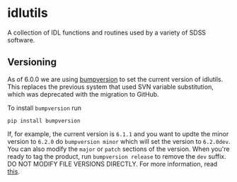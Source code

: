 # idlutils

A collection of IDL functions and routines used by a variety of SDSS software.

## Versioning

As of 6.0.0 we are using [bumpversion](https://github.com/peritus/bumpversion) to set the current version of idlutils. This replaces the previous system that used SVN variable substitution, which was deprecated with the migration to GitHub.

To install `bumpversion` run

```
pip install bumpversion
```

If, for example, the current version is `6.1.1` and you want to updte the minor version to `6.2.0` do `bumpversion minor` which will set the version to `6.2.0dev`. You can also modify the `major` or `patch` sections of the version. When you're ready to tag the product, run `bumpversion release` to remove the `dev` suffix. DO NOT MODIFY FILE VERSIONS DIRECTLY. For more information, read [this](https://sdss-python-template.readthedocs.io/en/latest/#bumpversion-section).
